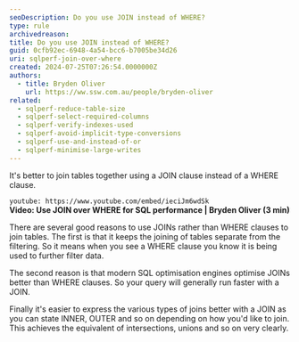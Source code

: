 ```yaml
---
seoDescription: Do you use JOIN instead of WHERE?
type: rule
archivedreason:
title: Do you use JOIN instead of WHERE?
guid: 0cfb92ec-6948-4a54-bcc6-b7005be34d26
uri: sqlperf-join-over-where
created: 2024-07-25T07:26:54.0000000Z
authors:
  - title: Bryden Oliver
    url: https://ww.ssw.com.au/people/bryden-oliver
related:
  - sqlperf-reduce-table-size
  - sqlperf-select-required-columns
  - sqlperf-verify-indexes-used
  - sqlperf-avoid-implicit-type-conversions
  - sqlperf-use-and-instead-of-or
  - sqlperf-minimise-large-writes
---
```


It's better to join tables together using a JOIN clause instead of a WHERE clause.

<!--endintro-->

`youtube: https://www.youtube.com/embed/ieciJm6wdSk`  
**Video: Use JOIN over WHERE for SQL performance | Bryden Oliver (3 min)**

There are several good reasons to use JOINs rather than WHERE clauses to join tables.
The first is that it keeps the joining of tables separate from the filtering. So it means when you see a WHERE clause you know it is being used to further filter data.

The second reason is that modern SQL optimisation engines optimise JOINs better than WHERE clauses. So your query will generally run faster with a JOIN.

Finally it's easier to express the various types of joins better with a JOIN as you can state INNER, OUTER and so on depending on how you'd like to join. This achieves the equivalent of intersections, unions and so on very clearly.
